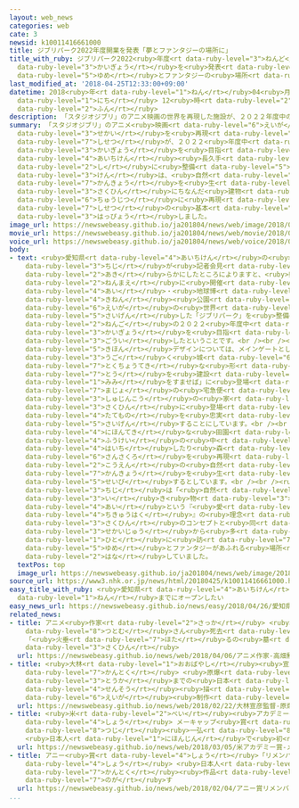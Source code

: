 ```yaml
---
layout: web_news
categories: web
cate: 3
newsid: k10011416661000
title: ジブリパーク2022年度開業を発表「夢とファンタジーの場所に」
title_with_ruby: ジブリパーク2022<ruby>年度<rt data-ruby-level="3">ねんど</rt></ruby><ruby>開業<rt
  data-ruby-level="3">かいぎょう</rt></ruby>を<ruby>発表<rt data-ruby-level="3">はっぴょう</rt></ruby>「<ruby>夢<rt
  data-ruby-level="5">ゆめ</rt></ruby>とファンタジーの<ruby>場所<rt data-ruby-level="3">ばしょ</rt></ruby>に」
last_modified_at: '2018-04-25T12:33:00+09:00'
datetime: 2018<ruby>年<rt data-ruby-level="1">ねん</rt></ruby>04<ruby>月<rt data-ruby-level="1">がつ</rt></ruby>25<ruby>日<rt
  data-ruby-level="1">にち</rt></ruby> 12<ruby>時<rt data-ruby-level="2">じ</rt></ruby>33<ruby>分<rt
  data-ruby-level="2">ふん</rt></ruby>
description: 「スタジオジブリ」のアニメ映画の世界を再現した施設が、２０２２年度中の開業を目指して愛知県長久手市に整備されることになり、県は、自然環境を生かしながら作品にちなんだ建物を忠実に再現するなど、施設の基本デザインを発表しました。
summary: 「スタジオジブリ」のアニメ<ruby>映画<rt data-ruby-level="6">えいが</rt></ruby>の<ruby>世界<rt
  data-ruby-level="3">せかい</rt></ruby>を<ruby>再現<rt data-ruby-level="5">さいげん</rt></ruby>した<ruby>施設<rt
  data-ruby-level="7">しせつ</rt></ruby>が、２０２２<ruby>年度中<rt data-ruby-level="3">ねんどちゅう</rt></ruby>の<ruby>開業<rt
  data-ruby-level="3">かいぎょう</rt></ruby>を<ruby>目指<rt data-ruby-level="3">めざ</rt></ruby>して<ruby>愛知県<rt
  data-ruby-level="4">あいちけん</rt></ruby><ruby>長久手<rt data-ruby-level="7">ながくて</rt></ruby><ruby>市<rt
  data-ruby-level="2">し</rt></ruby>に<ruby>整備<rt data-ruby-level="5">せいび</rt></ruby>されることになり、<ruby>県<rt
  data-ruby-level="3">けん</rt></ruby>は、<ruby>自然<rt data-ruby-level="4">しぜん</rt></ruby><ruby>環境<rt
  data-ruby-level="7">かんきょう</rt></ruby>を<ruby>生<rt data-ruby-level="1">い</rt></ruby>かしながら<ruby>作品<rt
  data-ruby-level="3">さくひん</rt></ruby>にちなんだ<ruby>建物<rt data-ruby-level="4">たてもの</rt></ruby>を<ruby>忠実<rt
  data-ruby-level="6">ちゅうじつ</rt></ruby>に<ruby>再現<rt data-ruby-level="5">さいげん</rt></ruby>するなど、<ruby>施設<rt
  data-ruby-level="7">しせつ</rt></ruby>の<ruby>基本<rt data-ruby-level="5">きほん</rt></ruby>デザインを<ruby>発表<rt
  data-ruby-level="3">はっぴょう</rt></ruby>しました。
image_url: https://newswebeasy.github.io/ja201804/news/web/image/2018/04/25/K10011416661_1804251245_1804251246_01_02.jpg
movie_url: https://newswebeasy.github.io/ja201804/news/web/movie/2018/04/25/k10011416661_201804251626_201804251744.mp4
voice_url: https://newswebeasy.github.io/ja201804/news/web/voice/2018/04/25/k10011416661_201804251626_201804251744.mp3
body:
- text: <ruby>愛知県<rt data-ruby-level="4">あいちけん</rt></ruby>の<ruby>大村<rt data-ruby-level="1">おおむら</rt></ruby><ruby>知事<rt
    data-ruby-level="3">ちじ</rt></ruby>が<ruby>記者会見<rt data-ruby-level="3">きしゃかいけん</rt></ruby>で<ruby>明<rt
    data-ruby-level="2">あき</rt></ruby>らかにしたところによりますと、<ruby>県<rt data-ruby-level="3">けん</rt></ruby>とスタジオジブリは、１３<ruby>年前<rt
    data-ruby-level="2">ねんまえ</rt></ruby>に<ruby>開催<rt data-ruby-level="7">かいさい</rt></ruby>された「<ruby>愛<rt
    data-ruby-level="4">あい</rt></ruby>・<ruby>地球博<rt data-ruby-level="4">ちきゅうはく</rt></ruby>」の<ruby>記念<rt
    data-ruby-level="4">きねん</rt></ruby><ruby>公園<rt data-ruby-level="2">こうえん</rt></ruby>に、アニメ<ruby>映画<rt
    data-ruby-level="6">えいが</rt></ruby>の<ruby>世界<rt data-ruby-level="3">せかい</rt></ruby>を<ruby>再現<rt
    data-ruby-level="5">さいげん</rt></ruby>した「ジブリパーク」を<ruby>整備<rt data-ruby-level="5">せいび</rt></ruby>し、４<ruby>年後<rt
    data-ruby-level="2">ねんご</rt></ruby>の２０２２<ruby>年度中<rt data-ruby-level="3">ねんどちゅう</rt></ruby>の<ruby>開業<rt
    data-ruby-level="3">かいぎょう</rt></ruby>を<ruby>目指<rt data-ruby-level="3">めざ</rt></ruby>すことで<ruby>合意<rt
    data-ruby-level="3">ごうい</rt></ruby>したということです。<br /><br /><ruby>施設<rt data-ruby-level="7">しせつ</rt></ruby>の<ruby>基本<rt
    data-ruby-level="5">きほん</rt></ruby>デザインについては、メインゲートとして、<ruby>映画<rt data-ruby-level="6">えいが</rt></ruby>「ハウルの<ruby>動<rt
    data-ruby-level="3">うご</rt></ruby>く<ruby>城<rt data-ruby-level="6">しろ</rt></ruby>」の<ruby>特徴的<rt
    data-ruby-level="7">とくちょうてき</rt></ruby>な<ruby>形<rt data-ruby-level="2">かたち</rt></ruby>の<ruby>塔<rt
    data-ruby-level="7">とう</rt></ruby>を<ruby>建設<rt data-ruby-level="5">けんせつ</rt></ruby>するほか、「<ruby>耳<rt
    data-ruby-level="1">みみ</rt></ruby>をすませば」に<ruby>登場<rt data-ruby-level="3">とうじょう</rt></ruby>するアンティークショップや「<ruby>魔女<rt
    data-ruby-level="7">まじょ</rt></ruby>の<ruby>宅急便<rt data-ruby-level="6">たっきゅうびん</rt></ruby>」の<ruby>主人公<rt
    data-ruby-level="3">しゅじんこう</rt></ruby>の<ruby>家<rt data-ruby-level="2">いえ</rt></ruby>など、<ruby>作品<rt
    data-ruby-level="3">さくひん</rt></ruby>に<ruby>登場<rt data-ruby-level="3">とうじょう</rt></ruby>するさまざまな<ruby>建物<rt
    data-ruby-level="4">たてもの</rt></ruby>を<ruby>忠実<rt data-ruby-level="6">ちゅうじつ</rt></ruby>に<ruby>再現<rt
    data-ruby-level="5">さいげん</rt></ruby>することにしています。<br /><br />「もののけ<ruby>姫<rt data-ruby-level="7">ひめ</rt></ruby>」や「となりのトトロ」にちなんだエリアでは、<ruby>日本的<rt
    data-ruby-level="4">にほんてき</rt></ruby>な<ruby>田園<rt data-ruby-level="2">でんえん</rt></ruby><ruby>風景<rt
    data-ruby-level="4">ふうけい</rt></ruby>の<ruby>中<rt data-ruby-level="1">なか</rt></ruby>にキャラクターのオブジェを<ruby>配置<rt
    data-ruby-level="4">はいち</rt></ruby>したり<ruby>森<rt data-ruby-level="1">もり</rt></ruby>の<ruby>散策路<rt
    data-ruby-level="6">さんさくろ</rt></ruby>を<ruby>再現<rt data-ruby-level="5">さいげん</rt></ruby>したりするなど、<ruby>公園<rt
    data-ruby-level="2">こうえん</rt></ruby>の<ruby>自然<rt data-ruby-level="4">しぜん</rt></ruby><ruby>環境<rt
    data-ruby-level="7">かんきょう</rt></ruby>を<ruby>生<rt data-ruby-level="1">い</rt></ruby>かしながら<ruby>整備<rt
    data-ruby-level="5">せいび</rt></ruby>するとしています。<br /><br /><ruby>大村<rt data-ruby-level="1">おおむら</rt></ruby><ruby>知事<rt
    data-ruby-level="3">ちじ</rt></ruby>は「<ruby>自然<rt data-ruby-level="4">しぜん</rt></ruby>や<ruby>生<rt
    data-ruby-level="3">い</rt></ruby>き<ruby>物<rt data-ruby-level="3">もの</rt></ruby>への<ruby>愛<rt
    data-ruby-level="4">あい</rt></ruby>という『<ruby>愛<rt data-ruby-level="4">あい</rt></ruby>・<ruby>地球博<rt
    data-ruby-level="4">ちきゅうはく</rt></ruby>』の<ruby>理念<rt data-ruby-level="4">りねん</rt></ruby>はジブリ<ruby>作品<rt
    data-ruby-level="3">さくひん</rt></ruby>のコンセプトと<ruby>同<rt data-ruby-level="2">おな</rt></ruby>じだ。<ruby>世界中<rt
    data-ruby-level="3">せかいじゅう</rt></ruby>から<ruby>多<rt data-ruby-level="2">おお</rt></ruby>くの<ruby>人<rt
    data-ruby-level="1">ひと</rt></ruby>に<ruby>訪<rt data-ruby-level="7">おとず</rt></ruby>れてもらえる<ruby>夢<rt
    data-ruby-level="5">ゆめ</rt></ruby>とファンタジーがあふれる<ruby>場所<rt data-ruby-level="3">ばしょ</rt></ruby>にしたい」と<ruby>話<rt
    data-ruby-level="2">はな</rt></ruby>していました。
  textPos: top
  image_url: https://newswebeasy.github.io/ja201804/news/web/image/2018/04/25/K10011416661_1804251626_1804251744_01_04.jpg
source_url: https://www3.nhk.or.jp/news/html/20180425/k10011416661000.html
easy_title_with_ruby: <ruby>愛知県<rt data-ruby-level="4">あいちけん</rt></ruby> ジブリパークを２０２３<ruby>年<rt
  data-ruby-level="1">ねん</rt></ruby>までにオープンしたい
easy_news_url: https://newswebeasy.github.io/news/easy/2018/04/26/愛知県-ジブリパークを2023年までにオープンしたい
related_news:
- title: アニメ<ruby>作家<rt data-ruby-level="2">さっか</rt></ruby> <ruby>高畑<rt data-ruby-level="3">たかはた</rt></ruby><ruby>勲<rt
    data-ruby-level="8">つとむ</rt></ruby>さん<ruby>死去<rt data-ruby-level="3">しきょ</rt></ruby>
    「<ruby>火垂<rt data-ruby-level="7">ほた</rt></ruby>るの<ruby>墓<rt data-ruby-level="7">はか</rt></ruby>」などの<ruby>作品<rt
    data-ruby-level="3">さくひん</rt></ruby>
  url: https://newswebeasy.github.io/news/web/2018/04/06/アニメ作家-高畑勲さん死去-火垂るの墓などの作品
- title: <ruby>大林<rt data-ruby-level="1">おおばやし</rt></ruby><ruby>宣彦<rt data-ruby-level="8">のぶひこ</rt></ruby><ruby>監督<rt
    data-ruby-level="7">かんとく</rt></ruby> <ruby>原爆<rt data-ruby-level="7">げんばく</rt></ruby><ruby>投下<rt
    data-ruby-level="3">とうか</rt></ruby>までの<ruby>日本<rt data-ruby-level="1">にっぽん</rt></ruby>の<ruby>戦争<rt
    data-ruby-level="4">せんそう</rt></ruby><ruby>描<rt data-ruby-level="7">えが</rt></ruby>く<ruby>映画<rt
    data-ruby-level="6">えいが</rt></ruby><ruby>制作<rt data-ruby-level="5">せいさく</rt></ruby>へ
  url: https://newswebeasy.github.io/news/web/2018/02/22/大林宣彦監督-原爆投下までの日本の戦争描く映画制作へ
- title: <ruby>米<rt data-ruby-level="2">べい</rt></ruby><ruby>アカデミー<rt data-ruby-level="4">あかでみー</rt></ruby><ruby>賞<rt
    data-ruby-level="4">しょう</rt></ruby> メーキャップ<ruby>賞<rt data-ruby-level="4">しょう</rt></ruby>に<ruby>辻<rt
    data-ruby-level="8">つじ</rt></ruby><ruby>一弘<rt data-ruby-level="8">かずひろ</rt></ruby>さん
    <ruby>日本人<rt data-ruby-level="1">にほんじん</rt></ruby>で<ruby>初<rt data-ruby-level="4">はじ</rt></ruby>めて
  url: https://newswebeasy.github.io/news/web/2018/03/05/米アカデミー賞-メーキャップ賞に辻一弘さん-日本人で初めて
- title: アニー<ruby>賞<rt data-ruby-level="4">しょう</rt></ruby>「リメンバー・ミー」が<ruby>最多<rt data-ruby-level="4">さいた</rt></ruby>11<ruby>賞<rt
    data-ruby-level="4">しょう</rt></ruby> <ruby>日本人<rt data-ruby-level="1">にほんじん</rt></ruby><ruby>監督<rt
    data-ruby-level="7">かんとく</rt></ruby><ruby>作品<rt data-ruby-level="3">さくひん</rt></ruby>は<ruby>逃<rt
    data-ruby-level="7">のが</rt></ruby>す
  url: https://newswebeasy.github.io/news/web/2018/02/04/アニー賞リメンバーミーが最多11賞-日本人監督作品は逃す
...
```

